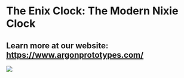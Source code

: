 # The Enix Clock: The Modern Nixie Clock
## Learn more at our website: https://www.argonprototypes.com/

![](https://i.imgur.com/bQGN5OA.jpg)

